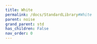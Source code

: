 ```yaml
---
title: White
permalink: /docs/StandardLibrary#White
parent: noise
grand_parent: std
has_children: False
nav_order: 0
---
```


